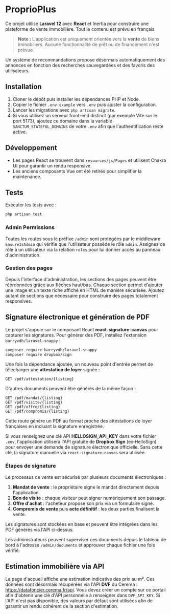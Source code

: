 # ProprioPlus

Ce projet utilise **Laravel 12** avec **React** et Inertia pour construire une plateforme de vente immobilière. Tout le contenu est prévu en français.

> **Note :** L'application est uniquement orientée vers la **vente** de biens immobiliers. Aucune fonctionnalité de prêt ou de financement n'est prévue.

Un système de recommandations propose désormais automatiquement des annonces en fonction des recherches sauvegardées et des favoris des utilisateurs.

## Installation

1. Cloner le dépôt puis installer les dépendances PHP et Node.
2. Copier le fichier `.env.example` vers `.env` puis ajuster la configuration.
3. Lancer les migrations avec `php artisan migrate`.
4. Si vous utilisez un serveur front-end distinct (par exemple Vite sur le port 5173),
   ajoutez ce domaine dans la variable `SANCTUM_STATEFUL_DOMAINS` de votre `.env`
   afin que l'authentification reste active.

## Développement

- Les pages React se trouvent dans `resources/js/Pages` et utilisent Chakra UI pour garantir un rendu responsive.
- Les anciens composants Vue ont été retirés pour simplifier la maintenance.

## Tests

Exécuter les tests avec :

```bash
php artisan test
```

### Admin Permissions

Toutes les routes sous le préfixe `/admin` sont protégées par le middleware `EnsureIsAdmin` qui vérifie que l'utilisateur possède le rôle `admin`.
Assignez ce rôle à un utilisateur via la relation `roles` pour lui donner accès au panneau d'administration.

### Gestion des pages

Depuis l'interface d'administration, les sections des pages peuvent être réordonnées grâce aux flèches haut/bas. Chaque section permet d'ajouter une image et un texte riche affiché en HTML de manière sécurisée. Ajoutez autant de sections que nécessaire pour construire des pages totalement responsives.

## Signature électronique et génération de PDF

Le projet s'appuie sur le composant React **react-signature-canvas** pour
capturer les signatures. Pour générer des PDF, installez l'extension
`barryvdh/laravel-snappy` :

```bash
composer require barryvdh/laravel-snappy
composer require dropbox/sign
```

Une fois la dépendance ajoutée, un nouveau point d'entrée permet de télécharger
une **attestation de loyer** signée :

```text
GET /pdf/attestation/{listing}
```

D'autres documents peuvent être générés de la même façon :

```text
GET /pdf/mandat/{listing}
GET /pdf/visite/{listing}
GET /pdf/offre/{listing}
GET /pdf/compromis/{listing}
```

Cette route génère un PDF au format proche des attestations de loyer françaises
en incluant la signature enregistrée.

Si vous renseignez une clé API **HELLOSIGN_API_KEY** dans votre fichier `.env`,
l'application utilisera l'API gratuite de **Dropbox Sign** (ex‑HelloSign) pour
envoyer une demande de signature électronique officielle. Sans cette clé, la
signature manuelle via `react-signature-canvas` sera utilisée.

### Étapes de signature

Le processus de vente est sécurisé par plusieurs documents électroniques :

1. **Mandat de vente** : le propriétaire signe le mandat directement depuis l'application.
2. **Bon de visite** : chaque visiteur peut signer numériquement son passage.
3. **Offre d'achat** : l'acheteur propose son prix via un formulaire signé.
4. **Compromis de vente** puis **acte définitif** : les deux parties finalisent la vente.

Les signatures sont stockées en base et peuvent être intégrées dans les PDF générés via l'API ci-dessus.

Les administrateurs peuvent superviser ces documents depuis le tableau de bord à l'adresse `/admin/documents` et approuver chaque fichier une fois vérifié.

## Estimation immobilière via API

La page d'accueil affiche une estimation indicative des prix au m². Ces données
sont désormais récupérées via l'API **DVF** du Cerema :
<https://datafoncier.cerema.fr/api>. Vous devez créer un compte sur ce portail
afin d'obtenir une clé d'API personnelle à renseigner dans `DVF_API_KEY`.
Si l'API n'est pas disponible, des valeurs par défaut sont utilisées afin de
garantir un rendu cohérent de la section d'estimation.


